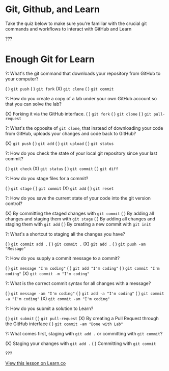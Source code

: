 # Git, Github, and Learn

Take the quiz below to make sure you're familiar with the crucial git commands and workflows to interact with GitHub and Learn

???

# Enough Git for Learn

?: What's the git command that downloads your repository from GitHub to your computer?

( ) `git push`
( ) `git fork`
(X) `git clone`
( ) `git commit`

?: How do you create a copy of a lab under your own GitHub account so that you can solve the lab?

(X) Forking it via the GitHub interface.
( ) `git fork`
( ) `git clone`
( ) `git pull-request`

?: What's the opposite of `git clone`, that instead of downloading your code from GitHub, uploads your changes and code back to GitHub?

(X) `git push`
( ) `git add`
( ) `git upload`
( ) `git status`

?: How do you check the state of your local git repository since your last commit?

( ) `git check`
(X) `git status`
( ) `git commit`
( ) `git diff`

?: How do you stage files for a commit?

( ) `git stage`
( ) `git commit`
(X) `git add`
( ) `git reset`

?: How do you save the current state of your code into the git version control?

(X) By committing the staged changes with `git commit`
( ) By adding all changes and staging them with  `git stage`
( ) By adding all changes and staging them with  `git add`
( ) By creating a new commit with `git init`

?: What's a shortcut to staging all the changes you have?

( ) `git commit add .`
( ) `git commit .`
(X) `git add .`
( ) `git push -am "Message"`

?: How do you supply a commit message to a commit?

( ) `git message "I'm coding"`
( ) `git add "I'm coding"`
( ) `git commit "I'm coding"`
(X) `git commit -m "I'm coding"`

?: What is the correct commit syntax for all changes with a message?

( ) `git message -am "I'm coding"`
( ) `git add -a "I'm coding"`
( ) `git commit -a "I'm coding"`
(X) `git commit -am "I'm coding"`

?: How do you submit a solution to Learn?

( ) `git submit`
( ) `git pull-request`
(X) By creating a Pull Request through the GitHub interface
( ) `git commit -am "Done with Lab"`

?: What comes first, staging with `git add .` or committing with `git commit`?

(X) Staging your changes with `git add .`
( ) Committing with `git commit`

???

<a href='https://learn.co/lessons/git-github-learn-quiz' data-visibility='hidden'>View this lesson on Learn.co</a>
